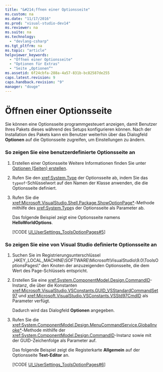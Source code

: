 ```yaml
---
title: "&#214;ffnen einer Optionsseite"
ms.custom: na
ms.date: "11/17/2016"
ms.prod: "visual-studio-dev14"
ms.reviewer: na
ms.suite: na
ms.technology: 
  - "devlang-csharp"
ms.tgt_pltfrm: na
ms.topic: "article"
helpviewer_keywords: 
  - "Öffnen einer Optionsseite"
  - "Optionen für Extras"
  - "Seite „Optionen“"
ms.assetid: 6f24cbfa-288a-4a57-831b-bc82587de255
caps.latest.revision: 9
caps.handback.revision: "9"
manager: "douge"
---
```

# &#214;ffnen einer Optionsseite
Sie können eine Optionsseite programmgesteuert anzeigen, damit Benutzer Ihres Pakets dieses während des Setups konfigurieren können. Nach der Installation des Pakets kann ein Benutzer weiterhin über das Dialogfeld **Optionen** auf die Optionsseite zugreifen, um Einstellungen zu ändern.  
  
### So zeigen Sie eine benutzerdefinierte Optionsseite an  
  
1.  Erstellen einer Optionsseite Weitere Informationen finden Sie unter [Optionen \(Seiten\) erstellen](../Topic/Creating%20Options%20Pages.md).  
  
2.  Rufen Sie den <xref:System.Type> der Optionsseite ab, indem Sie das `typeof`\-Schlüsselwort auf den Namen der Klasse anwenden, die die Optionsseite definiert.  
  
3.  Rufen Sie die <xref:Microsoft.VisualStudio.Shell.Package.ShowOptionPage*>\-Methode mithilfe des <xref:System.Type>s der Optionsseite als Parameter ab.  
  
     Das folgende Beispiel zeigt eine Optionsseite namens **HelloWorldOptions**.  
  
     [!CODE [UI_UserSettings_ToolsOptionPages#5](../CodeSnippet/VS_Snippets_VSSDK/ui_usersettings_toolsoptionpages#5)]  
  
### So zeigen Sie eine von Visual Studio definierte Optionsseite an  
  
1.  Suchen Sie im Registrierungsunterschlüssel „HKEY\_LOCAL\_MACHINE\\SOFTWARE\\Microsoft\\VisualStudio\\9.0\\ToolsOptionsPages\\“ den Knoten der anzuzeigenden Optionsseite, die dem Wert des Page\-Schlüssels entspricht.  
  
2.  Erstellen Sie eine <xref:System.ComponentModel.Design.CommandID>\-Instanz, die über die Konstanten <xref:Microsoft.VisualStudio.VSConstants.GUID_VSStandardCommandSet97> und <xref:Microsoft.VisualStudio.VSConstants.VSStd97CmdID> als Parameter verfügt.  
  
     Dadurch wird das Dialogfeld **Optionen** angegeben.  
  
3.  Rufen Sie die <xref:System.ComponentModel.Design.MenuCommandService.GlobalInvoke*>\-Methode mithilfe der <xref:System.ComponentModel.Design.CommandID>\-Instanz sowie mit der GUID\-Zeichenfolge als Parameter auf.  
  
     Das folgende Beispiel zeigt die Registerkarte **Allgemein** auf der Optionsseite **Text\-Editor** an.  
  
     [!CODE [UI_UserSettings_ToolsOptionPages#6](../CodeSnippet/VS_Snippets_VSSDK/ui_usersettings_toolsoptionpages#6)]